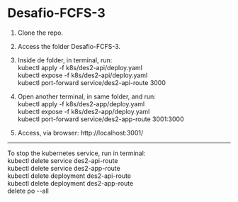 # Desafio-FCFS-3

1) Clone the repo.

2) Access the folder Desafio-FCFS-3.

3) Inside de folder, in terminal, run:   
  kubectl apply -f k8s/des2-api/deploy.yaml  
  kubectl expose -f k8s/des2-api/deploy.yaml  
  kubectl port-forward service/des2-api-route 3000  

4) Open another terminal, in same folder, and run:  
  kubectl apply -f k8s/des2-app/deploy.yaml  
  kubectl expose -f k8s/des2-app/deploy.yaml  
  kubectl port-forward service/des2-app-route 3001:3000  

5) Access, via browser: http://localhost:3001/

-----------------------------------------------------
To stop the kubernetes service, run in terminal:  
  kubectl delete service des2-api-route  
  kubectl delete service des2-app-route  
  kubectl delete deployment des2-api-route  
  kubectl delete deployment des2-app-route  
  delete po --all  
  
